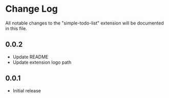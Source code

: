 # Change Log

All notable changes to the "simple-todo-list" extension will be documented in this file.

## 0.0.2

- Update README
- Update extension logo path

## 0.0.1

- Initial release

